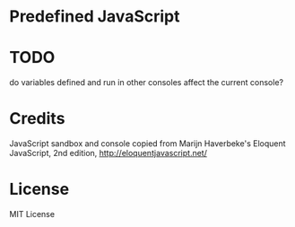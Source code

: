 # Predefined JavaScript

# TODO

do variables defined and run in other consoles affect the current console?

# Credits

JavaScript sandbox and console copied from Marijn Haverbeke's Eloquent JavaScript, 2nd edition, http://eloquentjavascript.net/

# License

MIT License